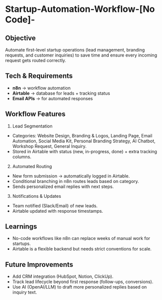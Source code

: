 # Startup-Automation-Workflow-[No Code]-

## Objective
Automate first-level startup operations (lead management, branding requests, and customer inquiries) to save time and ensure every incoming request gets routed correctly.

## Tech & Requirements
- **n8n** → workflow automation
- **Airtable** → database for leads + tracking status
- **Email APIs** → for automated responses

## Workflow Features
1. Lead Segmentation
- Categories: Website Design, Branding & Logos, Landing Page, Email Automation, Social Media Kit, Personal Branding Strategy, AI Chatbot, Workshop Request, General Inquiry.
- Stored in Airtable with status (new, in-progress, done) + extra tracking columns.

2. Automated Routing
- New form submission → automatically logged in Airtable.
- Conditional branching in n8n routes leads based on category.
- Sends personalized email replies with next steps.

3. Notifications & Updates
- Team notified (Slack/Email) of new leads.
- Airtable updated with response timestamps.

## Learnings
- No-code workflows like n8n can replace weeks of manual work for startups.
- Airtable is a flexible backend but needs strict conventions for scale.

## Future Improvements
- Add CRM integration (HubSpot, Notion, ClickUp).
- Track lead lifecycle beyond first response (follow-ups, conversions).
- Use AI (OpenAI/LLM) to draft more personalized replies based on inquiry text.
